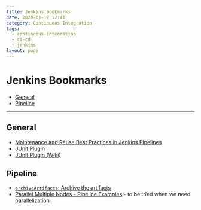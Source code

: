 ```yaml
---
title: Jenkins Bookmarks
date: 2020-01-17 12:41
category: Continuous Integration
tags:
  - continuous-integration
  - ci-cd
  - jenkins
layout: page
---
```


# Jenkins Bookmarks

- [General](#general)
- [Pipeline](#pipeline)

- - -

## General

* [Maintenance and Reuse Best Practices in Jenkins Pipelines](https://blogs.perficient.com/2018/02/22/maintenance-reuse-best-practices-jenkins-pipelines/)
* [JUnit Plugin](https://jenkins.io/doc/pipeline/steps/junit/)
* [JUnit Plugin (Wiki)](https://wiki.jenkins.io/display/JENKINS/JUnit+Plugin)

## Pipeline

* [`archiveArtifacts`: Archive the artifacts](https://jenkins.io/doc/pipeline/steps/core/#code-archiveartifacts-code-archive-the-artifacts)
* [Parallel Multiple Nodes - Pipeline Examples](https://jenkins.io/doc/pipeline/examples/#parallel-multiple-nodes) - to be tried when we need parallelization
